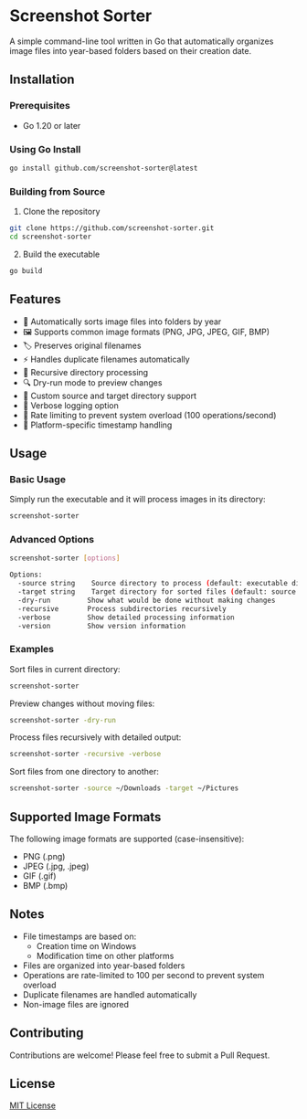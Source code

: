 # Screenshot Sorter

A simple command-line tool written in Go that automatically organizes image files into year-based folders based on their creation date.

## Installation

### Prerequisites

- Go 1.20 or later

### Using Go Install
```bash
go install github.com/screenshot-sorter@latest
```

### Building from Source
1. Clone the repository
```bash
git clone https://github.com/screenshot-sorter.git
cd screenshot-sorter
```

2. Build the executable
```bash
go build
```

## Features

- 📁 Automatically sorts image files into folders by year
- 🖼️ Supports common image formats (PNG, JPG, JPEG, GIF, BMP)
- 🏷️ Preserves original filenames
- ⚡ Handles duplicate filenames automatically
- 📂 Recursive directory processing
- 🔍 Dry-run mode to preview changes
- 📌 Custom source and target directory support
- 📝 Verbose logging option
- 🚦 Rate limiting to prevent system overload (100 operations/second)
- 🎯 Platform-specific timestamp handling

## Usage

### Basic Usage
Simply run the executable and it will process images in its directory:
```bash
screenshot-sorter
```

### Advanced Options
```bash
screenshot-sorter [options]

Options:
  -source string    Source directory to process (default: executable directory)
  -target string    Target directory for sorted files (default: source directory)
  -dry-run         Show what would be done without making changes
  -recursive       Process subdirectories recursively
  -verbose         Show detailed processing information
  -version         Show version information
```

### Examples

Sort files in current directory:
```bash
screenshot-sorter
```

Preview changes without moving files:
```bash
screenshot-sorter -dry-run
```

Process files recursively with detailed output:
```bash
screenshot-sorter -recursive -verbose
```

Sort files from one directory to another:
```bash
screenshot-sorter -source ~/Downloads -target ~/Pictures
```

## Supported Image Formats

The following image formats are supported (case-insensitive):
- PNG (.png)
- JPEG (.jpg, .jpeg)
- GIF (.gif)
- BMP (.bmp)

## Notes

- File timestamps are based on:
  - Creation time on Windows
  - Modification time on other platforms
- Files are organized into year-based folders
- Operations are rate-limited to 100 per second to prevent system overload
- Duplicate filenames are handled automatically
- Non-image files are ignored

## Contributing

Contributions are welcome! Please feel free to submit a Pull Request.

## License

[MIT License](LICENSE)